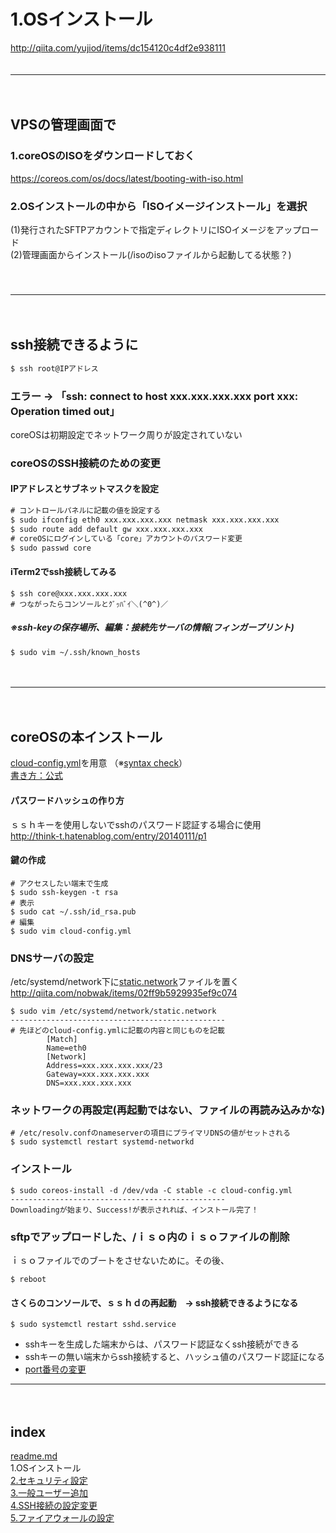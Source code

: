 # 1.OSインストール
http://qiita.com/yujiod/items/dc154120c4df2e938111  
　  
- - - 
　  
## VPSの管理画面で

### 1.coreOSのISOをダウンロードしておく
https://coreos.com/os/docs/latest/booting-with-iso.html  

### 2.OSインストールの中から「ISOイメージインストール」を選択
(1)発行されたSFTPアカウントで指定ディレクトリにISOイメージをアップロード  
(2)管理画面からインストール(/isoのisoファイルから起動してる状態？)  
　  
　  
- - - 
　  
## ssh接続できるように
```cmd
$ ssh root@IPアドレス
```

### エラー → 「ssh: connect to host xxx.xxx.xxx.xxx port xxx: Operation timed out」
coreOSは初期設定でネットワーク周りが設定されていない
　  
### coreOSのSSH接続のための変更
#### IPアドレスとサブネットマスクを設定
```cmd
# コントロールパネルに記載の値を設定する
$ sudo ifconfig eth0 xxx.xxx.xxx.xxx netmask xxx.xxx.xxx.xxx
$ sudo route add default gw xxx.xxx.xxx.xxx
# coreOSにログインしている「core」アカウントのパスワード変更
$ sudo passwd core
```
#### iTerm2でssh接続してみる
```
$ ssh core@xxx.xxx.xxx.xxx
# つながったらコンソールとｸﾞｯﾊﾞｲ＼(^0^)／
```
##### ※ssh-keyの保存場所、編集：接続先サーバの情報(フィンガープリント)
```
$ sudo vim ~/.ssh/known_hosts
```
　  
- - - 
　  
## coreOSの本インストール
[cloud-config.yml](https://github.com/IsabellaAzu/memo/blob/master/vps/cloud-config.md)を用意 （※[syntax check](https://coreos.com/validate/)）  
[書き方：公式](https://coreos.com/os/docs/latest/cloud-config.html)  

#### パスワードハッシュの作り方
ｓｓｈキーを使用しないでsshのパスワード認証する場合に使用  
http://think-t.hatenablog.com/entry/20140111/p1  

#### 鍵の作成
```
# アクセスしたい端末で生成
$ sudo ssh-keygen -t rsa
# 表示
$ sudo cat ~/.ssh/id_rsa.pub
# 編集
$ sudo vim cloud-config.yml
```

### DNSサーバの設定
/etc/systemd/network下に[static.network](https://github.com/IsabellaAzu/memo/blob/master/vps/static.network)ファイルを置く  
http://qiita.com/nobwak/items/02ff9b5929935ef9c074  

```
$ sudo vim /etc/systemd/network/static.network
------------------------------------------------
# 先ほどのcloud-config.ymlに記載の内容と同じものを記載
        [Match]
        Name=eth0
        [Network]
        Address=xxx.xxx.xxx.xxx/23
        Gateway=xxx.xxx.xxx.xxx
        DNS=xxx.xxx.xxx.xxx
```

### ネットワークの再設定(再起動ではない、ファイルの再読み込みかな)
```
# /etc/resolv.confのnameserverの項目にプライマリDNSの値がセットされる
$ sudo systemctl restart systemd-networkd
```

### インストール
```
$ sudo coreos-install -d /dev/vda -C stable -c cloud-config.yml
------------------------------------------------
Downloadingが始まり、Success!が表示されれば、インストール完了！
```

### sftpでアップロードした、/ｉｓｏ内のｉｓｏファイルの削除
ｉｓｏファイルでのブートをさせないために。その後、
```
$ reboot
```

#### さくらのコンソールで、ｓｓｈｄの再起動　→ ssh接続できるようになる
```
$ sudo systemctl restart sshd.service
```
* sshキーを生成した端末からは、パスワード認証なくssh接続ができる  
* sshキーの無い端末からssh接続すると、ハッシュ値のパスワード認証になる  
* [port番号の変更](https://coreos.com/os/docs/latest/customizing-sshd.html#changing-the-sshd-port-1)

- - - 
　  
## index
<a href="./readme.md">readme.md</a>  
1.OSインストール  
<a href="./2.セキュリティ設定.md">2.セキュリティ設定</a>  
<a href="./3.一般ユーザー追加.md">3.一般ユーザー追加</a>  
<a href="./4.SSH接続の設定変更.md">4.SSH接続の設定変更</a>  
<a href="./5.ファイアウォールの設定.md">5.ファイアウォールの設定</a>  



